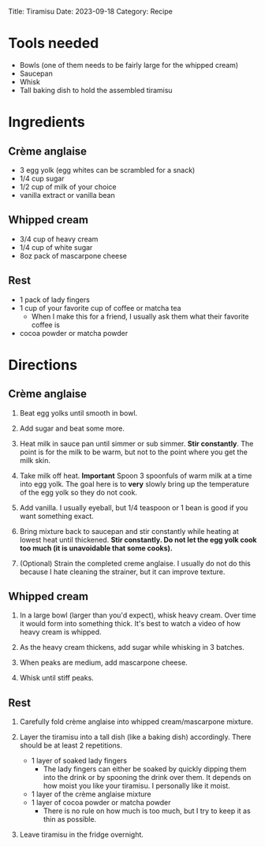 Title: Tiramisu
Date: 2023-09-18
Category: Recipe

# Tools needed

-   Bowls (one of them needs to be fairly large for the whipped cream)
-   Saucepan
-   Whisk
-   Tall baking dish to hold the assembled tiramisu

# Ingredients

## Crème anglaise

-   3 egg yolk (egg whites can be scrambled for a snack)
-   1/4 cup sugar
-   1/2 cup of milk of your choice
-   vanilla extract or vanilla bean

## Whipped cream

-   3/4 cup of heavy cream
-   1/4 cup of white sugar
-   8oz pack of mascarpone cheese

## Rest

-   1 pack of lady fingers
-   1 cup of your favorite cup of coffee or matcha tea
    -   When I make this for a friend, I usually ask them what their favorite coffee is
-   cocoa powder or matcha powder

# Directions

## Crème anglaise

1. Beat egg yolks until smooth in bowl.

2. Add sugar and beat some more.

3. Heat milk in sauce pan until simmer or sub simmer. **Stir constantly**. The point is for the milk to be warm, but not to the point where you get the milk skin.

4. Take milk off heat. **Important** Spoon 3 spoonfuls of warm milk at a time into egg yolk. The goal here is to **very** slowly bring up the temperature of the egg yolk so they do not cook.

5. Add vanilla. I usually eyeball, but 1/4 teaspoon or 1 bean is good if you want something exact.

6. Bring mixture back to saucepan and stir constantly while heating at lowest heat until thickened. **Stir constantly. Do not let the egg yolk cook too much (it is unavoidable that some cooks).**

7. (Optional) Strain the completed creme anglaise. I usually do not do this because I hate cleaning the strainer, but it can improve texture.

## Whipped cream

1. In a large bowl (larger than you'd expect), whisk heavy cream. Over time it would form into something thick. It's best to watch a video of how heavy cream is whipped.

2. As the heavy cream thickens, add sugar while whisking in 3 batches.

3. When peaks are medium, add mascarpone cheese.

4. Whisk until stiff peaks.

## Rest

1. Carefully fold crème anglaise into whipped cream/mascarpone mixture.

2. Layer the tiramisu into a tall dish (like a baking dish) accordingly. There should be at least 2 repetitions.

    - 1 layer of soaked lady fingers
        - The lady fingers can either be soaked by quickly dipping them into the drink or by spooning the drink over them. It depends on how moist you like your tiramisu. I personally like it moist.
    - 1 layer of the crème anglaise mixture
    - 1 layer of cocoa powder or matcha powder
        - There is no rule on how much is too much, but I try to keep it as thin as possible.

3. Leave tiramisu in the fridge overnight.
